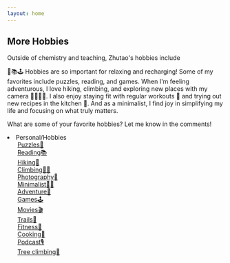 ```yaml
---
layout: home
---
```


## More Hobbies

Outside of chemistry and teaching, Zhutao's hobbies include

🧩📚🕹️ Hobbies are so important for relaxing and recharging! Some of my favorites include puzzles, reading, and games. When I'm feeling adventurous, I love hiking, climbing, and exploring new places with my camera 🌄🧗‍♂️📸. I also enjoy staying fit with regular workouts 💪 and trying out new recipes in the kitchen 🍳. And as a minimalist, I find joy in simplifying my life and focusing on what truly matters. 

What are some of your favorite hobbies? Let me know in the comments!


<li>Personal/Hobbies
<ul>
    <li><a href="/s/hobbies-puzzles">Puzzles🧩</a></li>
    <li><a href="/s/hobbies-reading">Reading📚</a></li>
    <li><a href="/s/hobbies-hiking">Hiking🌄</a></li>
    <li><a href="/s/hobbies-climbing">Climbing🧗‍♂️</a></li>
    <li><a href="/s/hobbies-photography">Photography📸</a></li>
    <li><a href="/s/hobbies-minimalist">Minimalist🚶‍♂️</a></li>
    <li><a href="/s/hobbies-adventure">Adventure🌄</a></li>
    <li><a href="/s/hobbies-games">Games🕹️</a></li>
    <li><a href="/s/hobbies-movies">Movies🎬</a></li>
    <li><a href="/s/hobbies-trails">Trails🍁</a></li>
    <li><a href="/s/hobbies-fitness">Fitness💪</a></li>
    <li><a href="/s/hobbies-cooking">Cooking🍳</a></li>
    <li><a href="/s/hobbies-podcast">Podcast🎙️</a></li>
    <li><a href="/s/hobbies-tree-climbing">Tree climbing🌳</a></li>
</ul>
</li>

<style>
    /* To create a hyperlink in HTML without an underline 
    a {
      text-decoration: none;
      color: blue;
    }*/
    /* Remove bullets from the outer list */
    ul {
      list-style-type: none;
    }
    
    /* Remove bullets none, Add bullets to the nested list circle */
    ul ul {
      list-style-type: none;
    }
    
    /* Indent the nested list */
    ul ul {
      margin-left: 20px;
    }
  </style>
  
